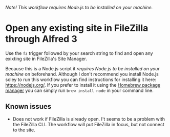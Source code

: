 *Note! This workflow requires Node.js to be installed on your machine.*

# Open any existing site in FileZilla through Alfred 3

Use the `fz` trigger followed by your search string to find and open any exixting site in FileZilla's Site Manager.

Because this is a Node.js script it _requires Node.js to be installed on your machine_ on beforehand. Although I don't recommend you install Node.js soley to run this workflow you can find instructions for installing it here: https://nodejs.org/. If you prefer to install it using the [Homebrew package manager](https://brew.sh/) you can simply run `brew install node` in your command line.

## Known issues

* Does not work if FileZilla is already open. I't seems to be a problem with the FileZilla CLI. The workflow will put FileZilla in focus, but not connect to the site.
